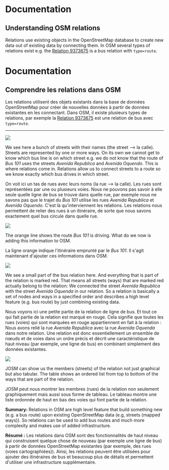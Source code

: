 # Documentation

## Understanding OSM relations

Relations use existing objects in the OpenStreetMap database to create new data out of existing data by connecting them. In OSM several types of relations exist e.g. the [Relation 9373675](https://www.openstreetmap.org/relation/9373675) is a bus relation with `type=route`. 

# Documentation

## Comprendre les relations dans OSM

Les relations utilisent des objets existants dans la base de données OpenStreetMap pour créer de nouvelles données à partir de données existantes en les connectant. Dans OSM, il existe plusieurs types de relations, par exemple la [Relation 9373675](https://www.openstreetmap.org/relation/9373675) est une relation de bus avec `type=route`.

---

![](streets.png)

We see here a bunch of streets with their names (the street --> la calle). Streets are represented by one or more ways. On its own we cannot get to know which bus line is on which street e.g. we do not know that the route of _Bus 101_ uses the streets  _Avenida Republica_ and _Avenida Oquendo_. This is where relations come in. Relations allow us to connect streets to a route so we know exactly which bus drives in which street.

On voit ici un tas de rues avec leurs noms (la rue --> la calle). Les rues sont représentées par une ou plusieurs voies. Nous ne pouvons pas savoir à elle seule quelle ligne de bus se trouve dans quelle rue, par exemple nous ne savons pas que le trajet du _Bus 101_ utilise les rues _Avenida Republica_ et _Avenida Oquendo_. C'est là qu'interviennent les relations. Les relations nous permettent de relier des rues à un itinéraire, de sorte que nous savons exactement quel bus circule dans quelle rue.

![](busroute.png)

The orange line shows the route _Bus 101_ is driving. What do we now is adding this information to OSM. 

La ligne orange indique l'itinéraire emprunté par le _Bus 101_. Il s'agit maintenant d'ajouter ces informations dans OSM.

![](connected-streets.png)

We see a small part of the bus relation here. And everything that is part of the relation is marked red. That means all streets (ways) that are marked red actually belong to the relation: We connected the street *Avenida Republica* with the street *Avenida Oquenda* in our relation. So a relation is basically a set of nodes and ways in a specified order and describes a high level feature (e.g. bus route) by just combining existing data.

Nous voyons ici une petite partie de la relation de ligne de bus. Et tout ce qui fait partie de la relation est marqué en rouge. Cela signifie que toutes les rues (voies) qui sont marquées en rouge appartiennent en fait à la relation : Nous avons relié la rue *Avenida Republica* avec la rue *Avenida Oquenda* dans notre relation. Une relation est donc essentiellement un ensemble de nœuds et de voies dans un ordre précis et décrit une caractéristique de haut niveau (par exemple, une ligne de bus) en combinant simplement des données existantes.

![](relation-street-list.png)

JOSM can show us the members (streets) of the relation not just graphical but also tabular. The table shows an ordered list from top to bottom of the ways that are part of the relation.

JOSM peut nous montrer les membres (rues) de la relation non seulement graphiquement mais aussi sous forme de tableau. Le tableau montre une liste ordonnée de haut en bas des voies qui font partie de la relation.

**Summary:** Relations in OSM are high level feature that build something new (e.g. a bus route) upon existing OpenStreetMap data (e.g, streets (mapped ways)). So relations can be used to add bus routes and much more complexity and makes use of added infrastructure.

**Résumé :** Les relations dans OSM sont des fonctionnalités de haut niveau qui construisent quelque chose de nouveau (par exemple une ligne de bus) à partir de données OpenStreetMap existantes (par exemple, des rues (voies cartographiées)). Ainsi, les relations peuvent être utilisées pour ajouter des itinéraires de bus et beaucoup plus de détails et permettent d'utiliser une infrastructure supplémentaire.
